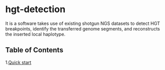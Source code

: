 # hgt-detection
It is a software takes use of existing shotgun NGS datasets to detect HGT breakpoints, identify the transferred genome segments, and reconstructs the inserted local haplotype.
## Table of Contents
1.[Quick start](#readme)
